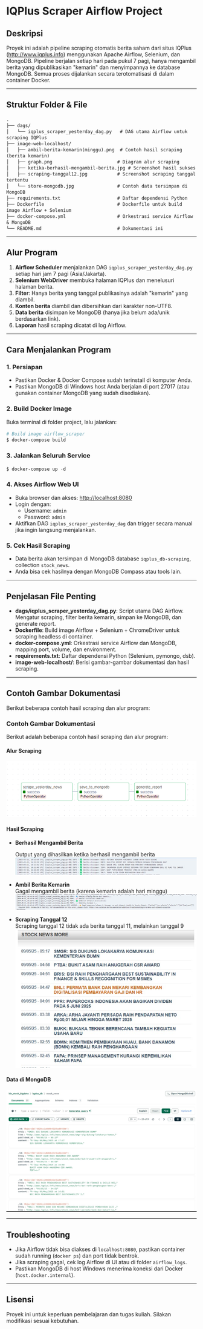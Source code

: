 # IQPlus Scraper Airflow Project

## Deskripsi

Proyek ini adalah pipeline scraping otomatis berita saham dari situs IQPlus (http://www.iqplus.info) menggunakan Apache Airflow, Selenium, dan MongoDB. Pipeline berjalan setiap hari pada pukul 7 pagi, hanya mengambil berita yang dipublikasikan "kemarin" dan menyimpannya ke database MongoDB. Semua proses dijalankan secara terotomatisasi di dalam container Docker.

---

## Struktur Folder & File

```
.
├── dags/
│   └── iqplus_scraper_yesterday_dag.py   # DAG utama Airflow untuk scraping IQPlus
├── image-web-localhost/
│   ├── ambil-berita-kemarin(minggu).png  # Contoh hasil scraping (berita kemarin)
│   ├── graph.png                        # Diagram alur scraping
│   ├── ketika-berhasil-mengambil-berita.jpg # Screenshot hasil sukses
│   ├── scraping-tanggal12.jpg           # Screenshot scraping tanggal tertentu
│   └── store-mongodb.jpg                # Contoh data tersimpan di MongoDB
├── requirements.txt                     # Daftar dependensi Python
├── Dockerfile                           # Dockerfile untuk build image Airflow + Selenium
├── docker-compose.yml                   # Orkestrasi service Airflow & MongoDB
└── README.md                            # Dokumentasi ini
```

---

## Alur Program

1. **Airflow Scheduler** menjalankan DAG `iqplus_scraper_yesterday_dag.py` setiap hari jam 7 pagi (Asia/Jakarta).
2. **Selenium WebDriver** membuka halaman IQPlus dan menelusuri halaman berita.
3. **Filter**: Hanya berita yang tanggal publikasinya adalah "kemarin" yang diambil.
4. **Konten berita** diambil dan dibersihkan dari karakter non-UTF8.
5. **Data berita** disimpan ke MongoDB (hanya jika belum ada/unik berdasarkan link).
6. **Laporan** hasil scraping dicatat di log Airflow.

---

## Cara Menjalankan Program

### 1. Persiapan
- Pastikan Docker & Docker Compose sudah terinstall di komputer Anda.
- Pastikan MongoDB di Windows host Anda berjalan di port 27017 (atau gunakan container MongoDB yang sudah disediakan).

### 2. Build Docker Image
Buka terminal di folder project, lalu jalankan:
```powershell
# Build image airflow_scraper
$ docker-compose build
```

### 3. Jalankan Seluruh Service
```powershell
$ docker-compose up -d
```

### 4. Akses Airflow Web UI
- Buka browser dan akses: [http://localhost:8080](http://localhost:8080)
- Login dengan:
  - Username: `admin`
  - Password: `admin`
- Aktifkan DAG `iqplus_scraper_yesterday_dag` dan trigger secara manual jika ingin langsung menjalankan.

### 5. Cek Hasil Scraping
- Data berita akan tersimpan di MongoDB database `iqplus_db-scraping`, collection `stock_news`.
- Anda bisa cek hasilnya dengan MongoDB Compass atau tools lain.

---

## Penjelasan File Penting

- **dags/iqplus_scraper_yesterday_dag.py**: Script utama DAG Airflow. Mengatur scraping, filter berita kemarin, simpan ke MongoDB, dan generate report.
- **Dockerfile**: Build image Airflow + Selenium + ChromeDriver untuk scraping headless di container.
- **docker-compose.yml**: Orkestrasi service Airflow dan MongoDB, mapping port, volume, dan environment.
- **requirements.txt**: Daftar dependensi Python (Selenium, pymongo, dsb).
- **image-web-localhost/**: Berisi gambar-gambar dokumentasi dan hasil scraping.

---

## Contoh Gambar Dokumentasi

Berikut beberapa contoh hasil scraping dan alur program:

### Contoh Gambar Dokumentasi

Berikut adalah beberapa contoh hasil scraping dan alur program:

#### Alur Scraping
![Graph](image-web-localhost/graph.png)

#### Hasil Scraping
- **Berhasil Mengambil Berita** 
    
    Output yang dihasilkan ketika berhasil mengambil berita
    ![Berhasil](image-web-localhost/ketika-berhasil-mengambil-berita.jpg)

- **Ambil Berita Kemarin**  
    Gagal mengambil berita (karena kemarin adalah hari minggu)
    ![Ambil Berita Kemarin](image-web-localhost/ambil-berita-kemarin(minggu).png)

- **Scraping Tanggal 12**  
    Scraping tanggal 12 tidak ada berita tanggal 11, melainkan tanggal 9
    ![Scraping Tanggal 12](image-web-localhost/scraping-tanggal12.jpg)

#### Data di MongoDB
![MongoDB](image-web-localhost/store-mongodb.jpg)

---

## Troubleshooting
- Jika Airflow tidak bisa diakses di `localhost:8080`, pastikan container sudah running (`docker ps`) dan port tidak bentrok.
- Jika scraping gagal, cek log Airflow di UI atau di folder `airflow_logs`.
- Pastikan MongoDB di host Windows menerima koneksi dari Docker (`host.docker.internal`).

---

## Lisensi
Proyek ini untuk keperluan pembelajaran dan tugas kuliah. Silakan modifikasi sesuai kebutuhan.

